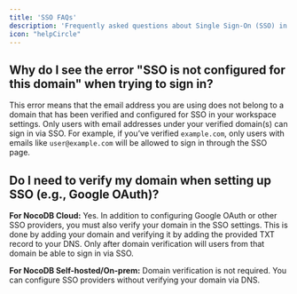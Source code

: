 ```yaml
---
title: 'SSO FAQs'
description: 'Frequently asked questions about Single Sign-On (SSO) in NocoDB.'
icon: "helpCircle"
---
```


## Why do I see the error "SSO is not configured for this domain" when trying to sign in?

This error means that the email address you are using does not belong to a domain that has been verified and configured for SSO in your workspace settings. Only users with email addresses under your verified domain(s) can sign in via SSO. For example, if you’ve verified `example.com`, only users with emails like `user@example.com` will be allowed to sign in through the SSO page.

## Do I need to verify my domain when setting up SSO (e.g., Google OAuth)?

**For NocoDB Cloud:** Yes. In addition to configuring Google OAuth or other SSO providers, you must also verify your domain in the SSO settings. This is done by adding your domain and verifying it by adding the provided TXT record to your DNS. Only after domain verification will users from that domain be able to sign in via SSO.

**For NocoDB Self-hosted/On-prem:** Domain verification is not required. You can configure SSO providers without verifying your domain via DNS. 